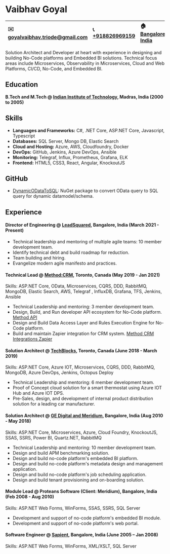 # Vaibhav Goyal
| ✉️ [goyalvaibhav.triode@gmail.com](mailto:goyalvaibhav.triode@gmail.com)        | 📞 [+918826969159](tel:+918826969159)         | 🏠 [Bangalore, India](https://goo.gl/maps/iaamjgcBvFhMauYG6) |
|:-------------|:------------------|:------|


Solution Architect and Developer at heart with experience in designing and building No-Code platforms and Embedded BI solutions.
Technical focus areas include Microservices, Observability in Microservices, Cloud and Web Platforms, CI/CD, No-Code, and Embedded BI.

## Education
**B.Tech and M.Tech @ [Indian Institute of Technology](https://www.iitm.ac.in/), Madras, India (2000 to 2005)**

## Skills
- **Languages and Frameworks:** C#, .NET Core, ASP.NET Core, Javascript, Typescript
- **Databases:** SQL Server, Mongo DB, Elastic Search
- **Cloud and Hosting:** Azure, AWS, Cloudfoundry, Docker
- **DevOps:** GitHub, Jenkins, Azure DevOps, Ansible
- **Monitoring:** Telegraf, Influx, Prometheus, Grafana, ELK
- **Frontend:** HTML5, CSS3, React, Angular, KnockoutJS

## GitHub
- [DynamicODataToSQL](https://github.com/DynamicODataToSQL/DynamicODataToSQL): NuGet package to convert OData query to SQL query for dynamic datamodel/schema.

## Experience
#### Director of Engineering @ [LeadSquared](https://www.leadsquared.com/), Bangalore, India (March 2021 - Present)
- Technical leadership and mentoring of multiple agile teams: 10 member development team. 
- Identify technical debt and build roadmap for reduction.
- Team building and hiring. 
- Evangelize modern agile manifesto and practices. 

#### Technical Lead @ [Method:CRM](https://www.method.me/), Toronto, Canada (May 2019 - Jan 2021)
Skills: ASP.NET Core, OData, Microservices, CQRS, DDD, RabbitMQ, MongoDB, Elastic Search, AWS, Telegraf
, InfluxDB, Grafana, TFS, Jenkins, Ansible
- Technical Leadership and mentoring:  3 member development team.
- Design, Build, and Run developer API ecosystem for No-Code platform. [Method API](https://developer.method.me/)
- Design and Build Data Access Layer and Rules Execution Engine for No-Code platform.
- Build and maintain Zapier integration for CRM system. [Method CRM Integrations Zapier](https://zapier.com/apps/method-crm/integrations)

#### Solution Architect @ [TechBlocks](https://tblocks.com/), Toronto, Canada (June 2018 - March 2019)
Skills: ASP.NET Core, Azure IOT, Microservices, CQRS, DDD, RabbitMQ, MongoDB, Azure DevOps, Jenkins, Octopus Deploy
- Technical Leadership and mentoring:  6 member development team.
- Proof of Concept cloud solution for a smart thermostat using Azure IOT Hub and Azure IOT DPS.
- Pre-Sales, design, and development of internal product distribution solution for a leading car manufacturer.

#### Solution Architect @ [GE Digital and Meridium](https://www.ge.com/digital/applications/asset-performance-management), Bangalore, India (Aug 2010 - May 2018)
Skills: ASP.NET Core, Microservices, Azure, Cloud Foundry, KnockoutJS, SSAS, SSRS, Power BI, Quartz.NET, RabbitMQ
- Technical Leadership and mentoring: 10 member development team.
- Design and build APM benchmarking solution.
- Design and build no-code platform's embedded BI platform.
- Design and build no-code platform's metadata design and management application.
- Design and build no-code platform's job scheduling application.
- Design and build tenant provisioning and on-boarding solution.

#### Module Lead @ Proteans Software (Client: Meridium), Bangalore, India (Feb 2008 - Aug 2010)
Skills: ASP.NET Web Forms, WinForms, SSAS, SSRS, SQL Server
- Development and support of no-code platform's embedded BI module. 
- Development and support of no-code platform's web portal. 

#### Software Engineer @ [Sapient](https://www.publicissapient.com/), Bangalore, India (June 2005 – Jan 2008)
Skills: ASP.NET Web Forms, WinForms, XML/XSLT, SQL Server
